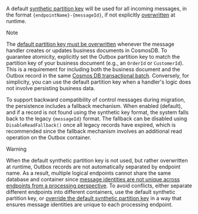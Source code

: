 A default [synthetic partition key](https://learn.microsoft.com/en-us/azure/cosmos-db/nosql/synthetic-partition-keys) will be used for all incoming messages, in the format `{endpointName}-{messageId}`, if not explicitly [overwritten](/persistence/cosmosdb/transactions.md#specifying-the-partitionkey-to-use-for-the-transaction) at runtime.

> [!NOTE]
> The [default partition key must be overwritten](/persistence/cosmosdb/transactions.md#specifying-the-partitionkey-to-use-for-the-transaction) whenever the message handler creates or updates business documents in CosmosDB. To guarantee atomicity, explicitly set the Outbox partition key to match the partition key of your business document (e.g., an `OrderId` or `CustomerId`). This is a requirement for including both the business document and the Outbox record in the same [Cosmos DB transactional batch](https://learn.microsoft.com/en-us/azure/cosmos-db/partitioning-overview). Conversely, for simplicity, you can use the default partition key when a handler's logic does not involve persisting business data.

To support backward compatibility of control messages during migration, the persistence includes a fallback mechanism. When enabled (default), and if a record is not found using the synthetic key format, the system falls back to the legacy `{messageId}` format. The fallback can be disabled using `DisableReadFallback()` once all legacy records have expired, which is recommended since the fallback mechanism involves an additional read operation on the Outbox container.

> [!WARNING]
> When the default synthetic partition key is not used, but rather overwritten at runtime, Outbox records are not automatically separated by endpoint name. As a result, multiple logical endpoints cannot share the same database and container since [message identities are not unique across endpoints from a processing perspective](/nservicebus/outbox/#message-identity). To avoid conflicts, either separate different endpoints into different containers, use the default synthetic partition key, or [override the default synthetic partition key](transactions.md) in a way that ensures message identities are unique to each processing endpoint.